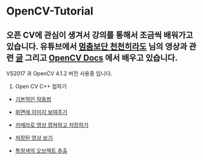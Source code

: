 # OpenCV-Tutorial
오픈 CV에 관심이 생겨서 강의를 통해서 조금씩 배워가고 있습니다.
유튜브에서 [멈춤보단 천천히라도](https://www.youtube.com/channel/UCQeLdtodgFWThPxVeWjAncA) 님의 영상과 관련 [글](https://webnautes.tistory.com/) 그리고 [OpenCV Docs](https://docs.opencv.org/4.1.2/index.html) 에서 배우고 있습니다.
---
VS2017 과 OpenCV 4.1.2 버전 사용중 입니다.

1. Open CV C++ 접하기
  * [기본적인 작동법](https://github.com/danielkang1003/OpenCV-Tutorial/blob/master/main.cpp)
  
  * [화면에 이미지 보여주기](https://github.com/danielkang1003/OpenCV-Tutorial/blob/master/showimage.cpp)

  * [카메라로 영상 캡쳐하고 저장하기](https://github.com/danielkang1003/OpenCV-Tutorial/blob/master/captureCam.cpp)
  * [저장된 영상 보기](https://github.com/danielkang1003/OpenCV-Tutorial/blob/master/openSavedavi.cpp)
  * [특정색의 오브젝트 추출](https://github.com/danielkang1003/OpenCV-Tutorial/blob/master/findSpecificObjectColor.cpp)
